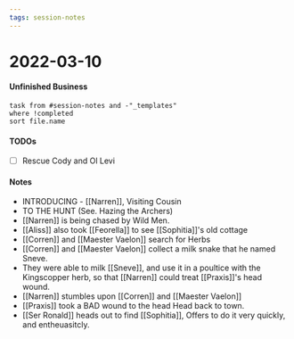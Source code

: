 ```yaml
---
tags: session-notes
---
```


# 2022-03-10

#### Unfinished Business
```dataview
task from #session-notes and -"_templates"
where !completed
sort file.name
```

#### TODOs
- [ ] Rescue Cody and Ol Levi

#### Notes

- INTRODUCING - [[Narren]], Visiting Cousin
- TO THE HUNT (See. Hazing the Archers)
- [[Narren]] is being chased by Wild Men.
- [[Aliss]] also took [[Feorella]] to see [[Sophitia]]'s old cottage
- [[Corren]] and [[Maester Vaelon]] search for Herbs
- [[Corren]] and [[Maester Vaelon]] collect a milk snake that he named Sneve.
- They were able to milk [[Sneve]], and use it in a poultice with the Kingscopper herb, so that [[Narren]] could treat [[Praxis]]'s head wound.
- [[Narren]] stumbles upon [[Corren]] and [[Maester Vaelon]]
- [[Praxis]] took a BAD wound to the head Head back to town.
- [[Ser Ronald]] heads out to find [[Sophitia]], Offers to do it very quickly, and entheuasitcly.